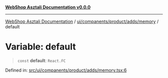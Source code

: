 [**WebShop Asztali Documentation v0.0.0**](../../../../../../README.md)

***

[WebShop Asztali Documentation](../../../../../../modules.md) / [ui/companents/product/adds/memory](../README.md) / default

# Variable: default

> `const` **default**: `React.FC`

Defined in: [src/ui/companents/product/adds/memory.tsx:6](https://github.com/akosgamer1000/webshop_asztali/blob/694dfb5919995863486557fe9c75abb7edf40a6c/src/ui/companents/product/adds/memory.tsx#L6)
